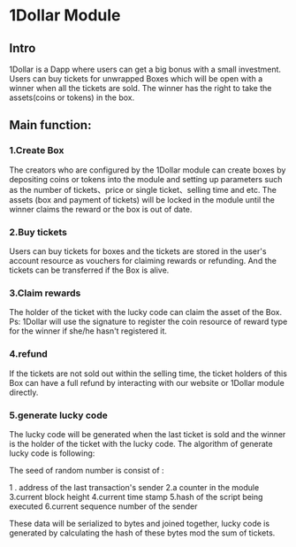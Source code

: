 # 1Dollar Module

## Intro
1Dollar is a Dapp where users can get a big bonus with a small investment. Users can buy tickets for unwrapped Boxes which will be open with a winner when all the tickets are sold. The winner has the right to take the assets(coins or tokens) in the box.

## Main function:

### 1.Create Box

The creators who are configured by the 1Dollar module can create boxes by depositing coins or tokens into the module and setting up parameters such as the number of tickets、price or single ticket、selling time and etc. The assets (box and payment of tickets) will be locked in the module until the winner claims the reward or the box is out of date.

### 2.Buy tickets

Users can buy tickets for boxes and the tickets are stored in the user's account resource as vouchers for claiming rewards or refunding. And the tickets can be transferred if the Box is alive.

### 3.Claim rewards

The holder of the ticket with the lucky code can claim the asset of the Box.
Ps: 1Dollar will use the signature to register the coin resource of reward type for the winner if she/he hasn't registered it.

### 4.refund

If the tickets are not sold out within the selling time, the ticket holders of this Box can have a full refund by interacting with our website or 1Dollar module directly.

### 5.generate lucky code

The lucky code will be generated when the last ticket is sold and the winner is the holder of the ticket with the lucky code.
The algorithm of generate lucky code is following:

The seed of random number is consist of :

1 . address of the last transaction's sender
2.a counter in the module
3.current block height
4.current time stamp
5.hash of the script being executed
6.current sequence number of the sender

These data will be serialized to bytes and joined together, lucky code is generated by calculating the hash of these bytes mod the sum of tickets.
